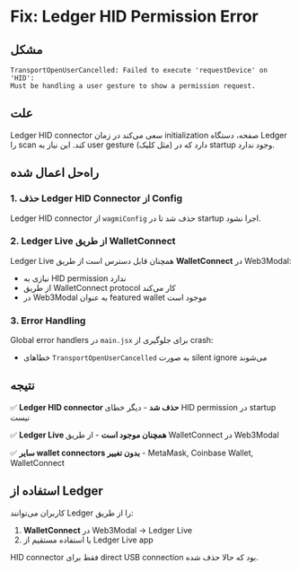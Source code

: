 # Fix: Ledger HID Permission Error

## مشکل

```
TransportOpenUserCancelled: Failed to execute 'requestDevice' on 'HID': 
Must be handling a user gesture to show a permission request.
```

## علت

Ledger HID connector سعی می‌کند در زمان initialization صفحه، دستگاه Ledger را scan کند. این نیاز به user gesture (مثل کلیک) دارد که در startup وجود ندارد.

## راه‌حل اعمال شده

### 1. حذف Ledger HID Connector از Config

Ledger HID connector از `wagmiConfig` حذف شد تا در startup اجرا نشود.

### 2. Ledger Live از طریق WalletConnect

Ledger Live همچنان قابل دسترس است از طریق **WalletConnect** در Web3Modal:
- نیازی به HID permission ندارد
- از طریق WalletConnect protocol کار می‌کند
- در Web3Modal به عنوان featured wallet موجود است

### 3. Error Handling

Global error handlers در `main.jsx` برای جلوگیری از crash:
- خطاهای `TransportOpenUserCancelled` به صورت silent ignore می‌شوند

## نتیجه

✅ **Ledger HID connector حذف شد** - دیگر خطای HID permission در startup نیست

✅ **Ledger Live همچنان موجود است** - از طریق WalletConnect در Web3Modal

✅ **سایر wallet connectors بدون تغییر** - MetaMask, Coinbase Wallet, WalletConnect

## استفاده از Ledger

کاربران می‌توانند Ledger را از طریق:
1. **WalletConnect** در Web3Modal → Ledger Live
2. یا استفاده مستقیم از Ledger Live app

HID connector فقط برای direct USB connection بود که حالا حذف شده.

